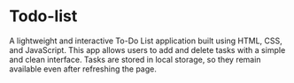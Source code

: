 # Todo-list
A lightweight and interactive To-Do List application built using HTML, CSS, and JavaScript. This app allows users to add and delete tasks with a simple and clean interface. Tasks are stored in local storage, so they remain available even after refreshing the page.
